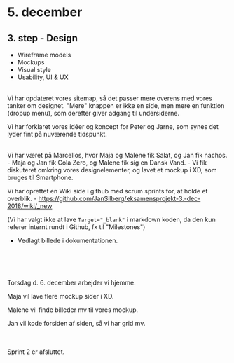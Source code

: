 # 5. december


## 3. step - Design
- Wireframe models
- Mockups
- Visual style
- Usability, UI & UX

<br>
Vi har opdateret vores sitemap, så det passer mere overens med vores tanker om designet.
"Mere" knappen er ikke en side, men mere en funktion (dropup menu), som derefter giver adgang til undersiderne.

<br>

Vi har forklaret vores idéer og koncept for Peter og Jarne, som synes det lyder fint på nuværende tidspunkt.

<br>
Vi har været på Marcellos, hvor Maja og Malene fik Salat, og Jan fik nachos. - Maja og Jan fik Cola Zero, og Malene fik sig en Dansk Vand.
- Vi fik diskuteret omkring vores designelementer, og lavet et mockup i XD, som bruges til Smartphone.

Vi har oprettet en Wiki side i github med scrum sprints for, at holde et overblik. - https://github.com/JanSilberg/eksamensprojekt-3.-dec-2018/wiki/_new

(Vi har valgt ikke at lave `Target="_blank"` i markdown koden, da den kun referer internt rundt i Github, fx til "Milestones")

- Vedlagt billede i dokumentationen.

<br><br><br>

Torsdag d. 6. december arbejder vi hjemme.

Maja vil lave flere mockup sider i XD.

Malene vil finde billeder mv til vores mockup.

Jan vil kode forsiden af siden, så vi har grid mv.

<br><br>
Sprint 2 er afsluttet.